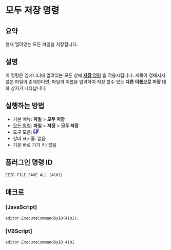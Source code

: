 # 모두 저장 명령

## 요약

현재 열려있는 모든 파일을 저장합니다.

## 설명

이 명령은 엠에디터에 열려있는 모든 창에 [**저장** 명령](file_save) 을 적용시킵니다.
제목이 정해지지 않은 파일이 존재한다면, 파일의 이름을 입력하여 저장 할수 있는 **다른 이름으로 저장** 대화 상자가 나타납니다.

## 실행하는 방법

- 기본 메뉴: **파일** \> **모두 저장**
- [모든 명령](../tools/all_commands): **파일** \> **저장**
\> **모두 저장**
- 도구 모음:
![](../../images/filesaveall.png)
- 상태 표시줄: 없음
- 기본 바로 가기 키: 없음

## 플러그인 명령 ID

```
EEID_FILE_SAVE_ALL (4101)
```

## 매크로

### \[JavaScript\]

```
editor.ExecuteCommandByID(4101);
```

### \[VBScript\]

```
editor.ExecuteCommandByID 4101
```

